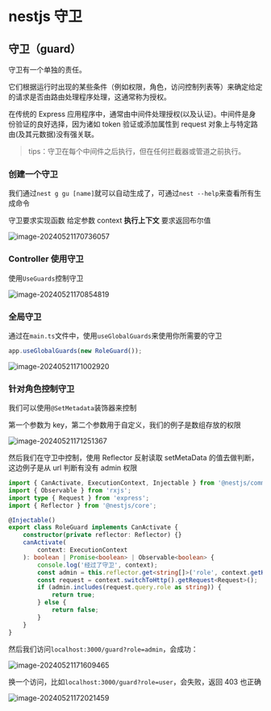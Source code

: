 # nestjs 守卫

## 守卫（guard）

守卫有一个单独的责任。

它们根据运行时出现的某些条件（例如权限，角色，访问控制列表等）来确定给定的请求是否由路由处理程序处理，这通常称为授权。

在传统的 Express 应用程序中，通常由中间件处理授权(以及认证)。中间件是身份验证的良好选择，因为诸如 token 验证或添加属性到 request 对象上与特定路由(及其元数据)没有强关联。

> tips：守卫在每个中间件之后执行，但在任何拦截器或管道之前执行。

### 创建一个守卫

我们通过`nest g gu [name]`就可以自动生成了，可通过`nest --help`来查看所有生成命令

守卫要求实现函数 给定参数 context **执行上下文** 要求返回布尔值

![image-20240521170736057](https://chen-1320883525.cos.ap-chengdu.myqcloud.com/img/image-20240521170736057.png)

### Controller 使用守卫

使用`UseGuards`控制守卫

![image-20240521170854819](https://chen-1320883525.cos.ap-chengdu.myqcloud.com/img/image-20240521170854819.png)

### 全局守卫

通过在`main.ts`文件中，使用`useGlobalGuards`来使用你所需要的守卫

```typescript
app.useGlobalGuards(new RoleGuard());
```

![image-20240521171002920](https://chen-1320883525.cos.ap-chengdu.myqcloud.com/img/image-20240521171002920.png)

### 针对角色控制守卫

我们可以使用`@SetMetadata`装饰器来控制

第一个参数为 key，第二个参数用于自定义，我们的例子是数组存放的权限

![image-20240521171251367](https://chen-1320883525.cos.ap-chengdu.myqcloud.com/img/image-20240521171251367.png)

然后我们在守卫中控制，使用 Reflector 反射读取 setMetaData 的值去做判断，这边例子是从 url 判断有没有 admin 权限

```typescript
import { CanActivate, ExecutionContext, Injectable } from '@nestjs/common';
import { Observable } from 'rxjs';
import type { Request } from 'express';
import { Reflector } from '@nestjs/core';

@Injectable()
export class RoleGuard implements CanActivate {
	constructor(private reflector: Reflector) {}
	canActivate(
		context: ExecutionContext
	): boolean | Promise<boolean> | Observable<boolean> {
		console.log('经过了守卫', context);
		const admin = this.reflector.get<string[]>('role', context.getHandler());
		const request = context.switchToHttp().getRequest<Request>();
		if (admin.includes(request.query.role as string)) {
			return true;
		} else {
			return false;
		}
	}
}
```

然后我们访问`localhost:3000/guard?role=admin`，会成功：

![image-20240521171609465](https://chen-1320883525.cos.ap-chengdu.myqcloud.com/img/image-20240521171609465.png)

换一个访问，比如`localhost:3000/guard?role=user`，会失败，返回 403 也正确

![image-20240521172021459](https://chen-1320883525.cos.ap-chengdu.myqcloud.com/img/image-20240521172021459.png)
